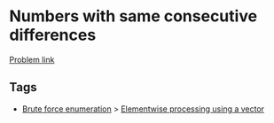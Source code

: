 # Numbers with same consecutive differences

[Problem link](https://leetcode.com/problems/numbers-with-same-consecutive-differences)

## Tags

* [Brute force enumeration](/README.md#Brute_force_enumeration) > [Elementwise processing using a vector](/README.md#Brute_force_enumeration-Elementwise_processing_using_a_vector)
